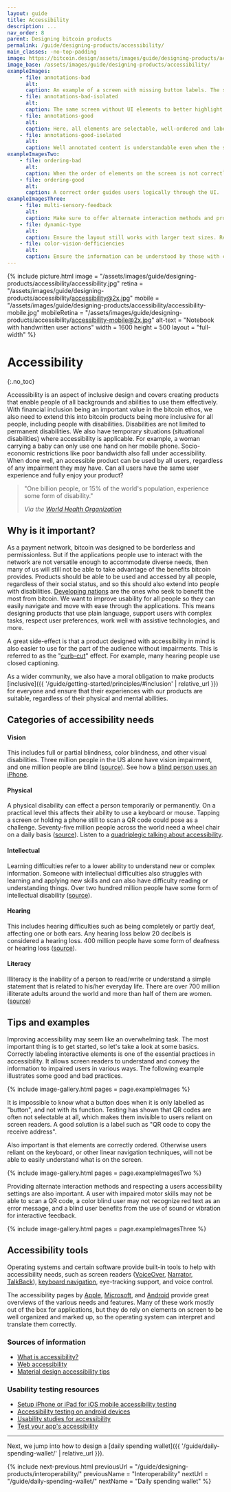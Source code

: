 ```yaml
---
layout: guide
title: Accessibility
description: ...
nav_order: 8
parent: Designing bitcoin products
permalink: /guide/designing-products/accessibility/
main_classes: -no-top-padding
image: https://bitcoin.design/assets/images/guide/designing-products/accessibility/accessibility-preview.jpg
image_base: /assets/images/guide/designing-products/accessibility/
exampleImages:
    - file: annotations-bad
      alt:
      caption: An example of a screen with missing button labels. The small overlays indicate the information provided to a screen reader.
    - file: annotations-bad-isolated
      alt:
      caption: The same screen without UI elements to better highlight what is accessible to a visually impaired person.
    - file: annotations-good
      alt:
      caption: Here, all elements are selectable, well-ordered and labelled. The user has multiple options to share the address, based on their needs.
    - file: annotations-good-isolated
      alt:
      caption: Well annotated content is understandable even when the screen cannot be seen.
exampleImagesTwo:
    - file: ordering-bad
      alt:
      caption: When the order of elements on the screen is not correctly defined, users have a harder time making sense of them.
    - file: ordering-good
      alt:
      caption: A correct order guides users logically through the UI.
exampleImagesThree:
    - file: multi-sensory-feedback
      alt:
      caption: Make sure to offer alternate interaction methods and provide multi-sensory feedback for user actions.
    - file: dynamic-type
      alt:
      caption: Ensure the layout still works with larger text sizes. Respect other user preferences like reducing motion and increased contrast.
    - file: color-vision-defficiencies
      alt:
      caption: Ensure the information can be understood by those with color vision defficiences. For example, by using "+" and "-" indicate withdrawals and deposits instead of green and red coloration only.
---
```


<!--

Editor's notes

...

Illustration sources

...

-->

{% include picture.html
   image = "/assets/images/guide/designing-products/accessibility/accessibility.jpg"
   retina = "/assets/images/guide/designing-products/accessibility/accessibility@2x.jpg"
   mobile = "/assets/images/guide/designing-products/accessibility/accessibility-mobile.jpg"
   mobileRetina = "/assets/images/guide/designing-products/accessibility/accessibility-mobile@2x.jpg"
   alt-text = "Notebook with handwritten user actions"
   width = 1600
   height = 500
   layout = "full-width"
%}

# Accessibility
{:.no_toc}

Accessibility is an aspect of inclusive design and covers creating products that enable people of all backgrounds and abilities to use them effectively. With financial inclusion being an important value in the bitcoin ethos, we also need to extend this into bitcoin products being more inclusive for all people, including people with disabilities. Disabilities are not limited to permanent disabilities. We also have temporary situations (situational disabilities) where accessibility is applicable. For example, a woman carrying a baby can only use one hand on her mobile phone. Socio-economic restrictions like poor bandwidth also fall under accessibility. When done well, an accessible product can be used by all users, regardless of any impairment they may have. Can all users have the same user experience and fully enjoy your product?

> "One billion people, or 15% of the world's population, experience some form of disability."
>
> <cite>Via the <a href="https://www.who.int/news-room/fact-sheets/detail/disability-and-health#:~:text=Over%201%20billion%20people%20are%20estimated%20to%20live,difficulties%20in%20functioning%2C%20often%20requiring%20%20healthcare%20services.">World Health Organization</a>

## Why is it important?

As a payment network, bitcoin was designed to be borderless and permissionless. But if the applications people use to interact with the network are not versatile enough to accommodate diverse needs, then many of us will still not be able to take advantage of the benefits bitcoin provides. Products should be able to be used and accessed by all people, regardless of their social status, and so this should also extend into people with disabilities. [Developing nations](https://en.wikipedia.org/wiki/List_of_countries_by_literacy_rate) are the ones who seek to benefit the most from bitcoin. We want to improve usability for all people so they can easily navigate and move with ease through the applications. This means designing products that use plain language, support users with complex tasks, respect user preferences, work well with assistive technologies, and more.

A great side-effect is that a product designed with accessibility in mind is also easier to use for the part of the audience without impairments. This is referred to as the "[curb-cut](https://en.wikipedia.org/wiki/Curb_cut_effect)" effect. For example, many hearing people use closed captioning.

As a wider community, we also have a moral obligation to make products [inclusive]({{ '/guide/getting-started/principles/#inclusion' | relative_url }}) for everyone and ensure that their experiences with our products are suitable, regardless of their physical and mental abilities.

## Categories of accessibility needs

#### Vision

This includes full or partial blindness, color blindness, and other visual disabilities. Three million people in the US alone have vision impairment, and one million people are blind ([source](https://www.afb.org/research-and-initiatives/statistics)). See how a [blind person uses an iPhone](https://youtu.be/fjdcKioHb5w).

#### Physical

A physical disability can effect a person temporarily or permanently. On a practical level this affects their ability to use a keyboard or mouse. Tapping a screen or holding a phone still to scan a QR code could pose as  a challenge. Seventy-five million people across the world need a wheel chair on a daily basis ([source](https://www.inclusivecitymaker.com/disabled-people-in-the-world-in-2021-facts-and-figures/)). Listen to a [quadriplegic talking about accessibility](https://www.youtube.com/watch?v=eMFrcJBX0pA).

#### Intellectual

Learning difficulties refer to a lower ability to understand new or complex information. Someone with intellectual difficulties also struggles with learning and applying new skills and can also have difficulty reading or understanding things. Over two hundred million people have some form of intellectual disability ([source](https://www.inclusivecitymaker.com/disabled-people-in-the-world-in-2021-facts-and-figures/)).

#### Hearing

This includes hearing difficulties such as being completely or partly deaf, affecting one or both ears. Any hearing loss below 20 decibels is considered a hearing loss. 400 million people have some form of deafness or hearing loss ([source](https://www.inclusivecitymaker.com/disabled-people-in-the-world-in-2021-facts-and-figures/)).

#### Literacy

Illiteracy is the inability of a person to read/write or understand a simple statement that is related to his/her everyday life. There are over 700 million illiterate adults around the world and more than half of them are women. ([source](http://uis.unesco.org/en/topic/literacy))

## Tips and examples

Improving accessibility may seem like an overwhelming task. The most important thing is to get started, so let's take a look at some basics. Correctly labeling interactive elements is one of the essential practices in accessibility. It allows screen readers to understand and convey the information to impaired users in various ways. The following example illustrates some good and bad practices.

{% include image-gallery.html pages = page.exampleImages %}

It is impossible to know what a button does when it is only labelled as "button", and not with its function. Testing has shown that QR codes are often not selectable at all, which makes them invisible to users reliant on screen readers. A good solution is a label such as "QR code to copy the receive address".

Also important is that elements are correctly ordered. Otherwise users reliant on the keyboard, or other linear navigation techniques, will not be able to easily understand what is on the screen.

{% include image-gallery.html pages = page.exampleImagesTwo %}

Providing alternate interaction methods and respecting a users accessibility settings are also important. A user with impaired motor skills may not be able to scan a QR code, a color blind user may not recognize red text as an error message, and a blind user benefits from the use of sound or vibration for interactive feedback.

{% include image-gallery.html pages = page.exampleImagesThree %}

## Accessibility tools

Operating systems and certain software provide built-in tools to help with accessibility needs, such as screen readers ([VoiceOver](https://en.wikipedia.org/wiki/VoiceOver), [Narrator](https://en.wikipedia.org/wiki/Narrator_(Windows)), [TalkBack](https://support.google.com/accessibility/android/answer/6283677?hl=en&ref_topic=10601571)), [keyboard navigation](https://webaim.org/techniques/keyboard/), eye-tracking support, and voice control.

The accessibility pages by [Apple](https://www.apple.com/accessibility/), [Microsoft](https://www.microsoft.com/en-us/accessibility), and [Android](https://www.android.com/accessibility/) provide great overviews of the various needs and features. Many of these work mostly out of the box for applications, but they do rely on elements on screen to be well organized and marked up, so the operating system can interpret and translate them correctly.

### Sources of information

- [What is accessibility?](https://www.interaction-design.org/literature/topics/accessibility)
- [Web accessibility](https://en.wikipedia.org/wiki/Web_accessibility)
- [Material design accessibility tips](https://material.io/design/usability/accessibility.html#understanding-accessibility)

### Usability testing resources

- [Setup iPhone or iPad for iOS mobile accessibility testing](https://www.youtube.com/watch?v=Ca1H6wF348g)
- [Accessibility testing on android devices](https://www2.stardust-testing.com/en/how-to-perform-accessibility-testing-for-android-devices)
- [Usability studies for accessibility](https://www.nngroup.com/reports/how-to-conduct-usability-studies-accessibility/)
- [Test your app's accessibility](https://developer.android.com/guide/topics/ui/accessibility/testing)

---

Next, we jump into how to design a [daily spending wallet]({{ '/guide/daily-spending-wallet/' | relative_url }}).

{% include next-previous.html
   previousUrl = "/guide/designing-products/interoperability/"
   previousName = "Interoperability"
   nextUrl = "/guide/daily-spending-wallet/"
   nextName = "Daily spending wallet"
%}
